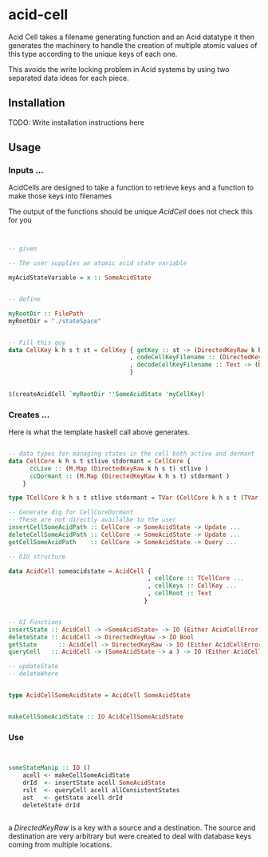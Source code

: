 # acid-cell
Acid Cell takes a filename generating function and an Acid datatype
it then generates the machinery to handle the creation of multiple atomic values of this type according to the unique keys of each one.

This avoids the write locking problem in Acid systems by using two separated data ideas for each piece.

## Installation

TODO: Write installation instructions here

## Usage

### Inputs ...

AcidCells are designed to take a function to retrieve keys and a function to make those keys into filenames

The output of the functions should be unique *AcidCell* does not check this for you

``` haskell


-- given

-- The user supplies an atomic acid state variable

myAcidStateVariable = x :: SomeAcidState


-- define

myRootDir :: FilePath
myRootDir = "./stateSpace"


-- Fill this guy
data CellKey k h s t st = CellKey { getKey :: st -> (DirectedKeyRaw k h s t)
                                  , codeCellKeyFilename :: (DirectedKeyRaw k h s t) -> Text
                                  , decodeCellKeyFilename :: Text -> (DirectedKeyRaw k h s t)
                                  }
                    

$(createAcidCell `myRootDir ''SomeAcidState 'myCellKey)

```

### Creates ...

Here is what the template haskell call above generates.

``` haskell

-- data types for managing states in the cell both active and dormant
data CellCore k h s t stlive stdormant = CellCore { 
      ccLive :: (M.Map (DirectedKeyRaw k h s t) stlive )
      ccDormant :: (M.Map (DirectedKeyRaw k h s t) stdormant )
    }

type TCellCore k h s t stlive stdormant = TVar (CellCore k h s t (TVar stlive) (TVar stdormant))

-- Generate dig for CellCoreDormant
-- These are not directly availalbe to the user
insertCellSomeAcidPath :: CellCore -> SomeAcidState -> Update ...
deleteCellSomeAcidPath :: CellCore -> SomeAcidState -> Update ...
getCellSomeAcidPath    :: CellCore -> SomeAcidState -> Query ...   

-- DIG structure 

data AcidCell someacidstate = AcidCell {                                      
                                       , cellCore :: TCellCore ... 
                                       , cellKeys :: CellKey ...
                                       , cellRoot :: Text
                                      }


-- UI Functions
insertState :: AcidCell -> <SomeAcidState> -> IO (Either AcidCellError DirectedKeyRaw)
deleteState :: AcidCell -> DirectedKeyRaw -> IO Bool
getState      :: AcidCell -> DirectedKeyRaw -> IO (Either AcidCellError SomeAcidState)
queryCell   :: AcidCell -> (SomeAcidState -> a ) -> IO (Either AcidCellError (monoid a))

-- updateState
-- deleteWhere


type AcidCellSomeAcidState = AcidCell SomeAcidState


makeCellSomeAcidState :: IO AcidCellSomeAcidState

``` 

### Use

``` haskell


someStateManip :: IO ()
    acell <- makeCellSomeAcidState
    drId  <- insertState acell SomeAcidState
    rslt  <- queryCell acell allConsistentStates 
    ast   <- getState acell drId
    deleteState drId 
    

```

a *DirectedKeyRaw* is a key with a source and a destination.  The source and destination are very arbitrary but were
created to deal with database keys coming from multiple locations.  

